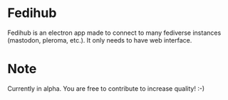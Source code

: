 # Fedihub

Fedihub is an electron app made to connect to many fediverse instances (mastodon, pleroma, etc.). It only needs to have web interface.

# Note

Currently in alpha. You are free to contribute to increase quality! :-)
